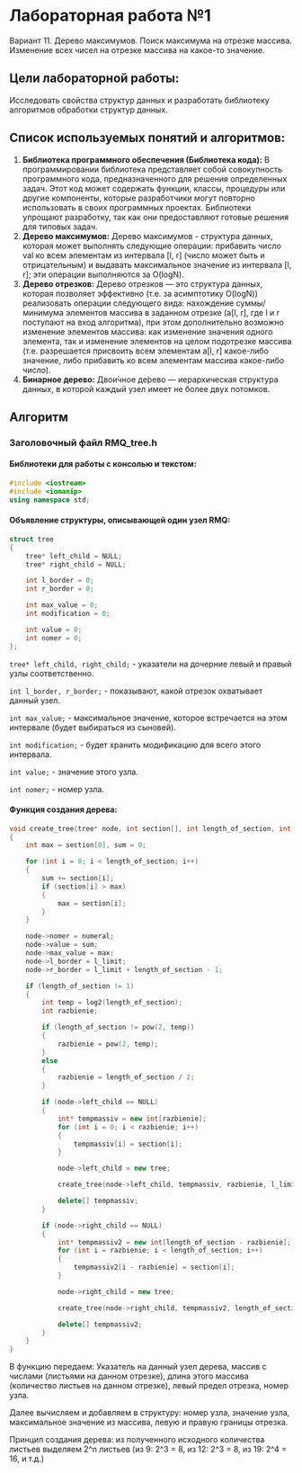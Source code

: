 # Лабораторная работа №1
Вариант 11. Дерево максимумов. Поиск максимума на отрезке массива. Изменение всех чисел на отрезке массива на какое-то значение.

## Цели лабораторной работы:
Исследовать свойства структур данных и разработать библиотеку алгоритмов обработки структур данных.

## Список используемых понятий и алгоритмов:
1. **Библиотека программного обеспечения (Библиотека кода):**
  В программировании библиотека представляет собой совокупность программного кода, предназначенного для решения определенных задач. Этот код может содержать функции, классы, процедуры или другие компоненты, которые разработчики могут повторно использовать в своих программных проектах. Библиотеки упрощают разработку, так как они предоставляют готовые решения для типовых задач.
2. **Дерево максимумов:**
  Дерево максимумов - структура данных, которая может выполнять следующие операции: прибавить число val ко всем элементам из интервала [l, r] (число может быть и отрицательным) и выдавать максимальное значение из интервала [l, r]; эти операции выполняются за O(logN).
3. **Дерево отрезков:**
  Дерево отрезков — это структура данных, которая позволяет эффективно (т.е. за асимптотику O(logN)) реализовать операции следующего вида: нахождение суммы/минимума элементов массива в заданном отрезке (a[l, r], где l и r поступают на вход алгоритма), при этом дополнительно возможно изменение элементов массива: как изменение значения одного элемента, так и изменение элементов на целом подотрезке массива (т.е. разрешается присвоить всем элементам a[l, r] какое-либо значение, либо прибавить ко всем элементам массива какое-либо число).
4. **Бинарное дерево:**
   Двои́чное де́рево — иерархическая структура данных, в которой каждый узел имеет не более двух потомков.

## Алгоритм
### Заголовочный файл RMQ_tree.h

#### Библиотеки для работы с консолью и текстом:
```cpp
#include <iostream>
#include <iomanip>
using namespace std;
```

#### Объявление структуры, описывающей один узел RMQ:
```cpp
struct tree
{
	tree* left_child = NULL;
	tree* right_child = NULL;

	int l_border = 0;
	int r_border = 0;

	int max_value = 0;
	int modification = 0;

	int value = 0;
	int nomer = 0;
};
```
`tree* left_child, right_child;` - указатели на дочерние левый и правый узлы соответственно.

`int l_border, r_border;` - показывают, какой отрезок охватывает данный узел.

`int max_value;` - максимальное значение, которое встречается на этом интервале (будет выбираться из сыновей).

`int modification;` - будет хранить модификацию для всего этого интервала.

`int value;` - значение этого узла.

`int nomer;` - номер узла.

#### Функция создания дерева:
```cpp
void create_tree(tree* node, int section[], int length_of_section, int l_limit, int numeral)
{
	int max = section[0], sum = 0;

	for (int i = 0; i < length_of_section; i++)
	{
		sum += section[i];
		if (section[i] > max)
		{
			max = section[i];
		}
	}

	node->nomer = numeral;
	node->value = sum;
	node->max_value = max;
	node->l_border = l_limit;
	node->r_border = l_limit + length_of_section - 1;

	if (length_of_section != 1)
	{
		int temp = log2(length_of_section);
		int razbienie;

		if (length_of_section != pow(2, temp))
		{
			razbienie = pow(2, temp);
		}
		else
		{
			razbienie = length_of_section / 2;
		}

		if (node->left_child == NULL)
		{
			int* tempmassiv = new int[razbienie];
			for (int i = 0; i < razbienie; i++)
			{
				tempmassiv[i] = section[i];
			}

			node->left_child = new tree;

			create_tree(node->left_child, tempmassiv, razbienie, l_limit, 2 * numeral);

			delete[] tempmassiv;
		}

		if (node->right_child == NULL)
		{
			int* tempmassiv2 = new int[length_of_section - razbienie];
			for (int i = razbienie; i < length_of_section; i++)
			{
				tempmassiv2[i - razbienie] = section[i];
			}

			node->right_child = new tree;

			create_tree(node->right_child, tempmassiv2, length_of_section - razbienie, l_limit + razbienie, 2 * numeral + 1);

			delete[] tempmassiv2;
		}
	}
}
```

В функцию передаем: Указатель на данный узел дерева, массив с числами (листьями на данном отрезке), длина этого массива (количество листьев на данном отрезке), левый предел отрезка, номер узла.

Далее вычисляем и добавляем в структуру: номер узла, значение узла, максимальное значение из массива, левую и правую границы отрезка.

Принцип создания дерева: из полученного исходного количества листьев выделяем 2^n листьев (из 9: 2^3 = 8, из 12: 2^3 = 8, из 19: 2^4 = 16, и т.д.)
